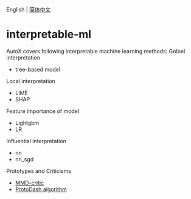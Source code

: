 English | [简体中文](./README.md)

# interpretable-ml
AutoX covers following interpretable machine learning methods:
Golbel interpretation
- tree-based model

Local interpretation
- LIME
- SHAP

Feature importance of model
- Lightgbm
- LR

Influential interpretation
- nn
- nn_sgd

Prototypes and Criticisms
- [MMD-critic](./prototypes_and_criticisms/mmd/MMD_demo.ipynb)
- [ProtoDash algorithm](./prototypes_and_criticisms/Protodash/ProtodashExplainer_for__prototypes.ipynb)